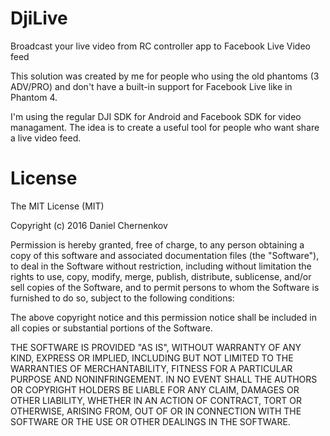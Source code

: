 # DjiLive
Broadcast your live video from RC controller app to Facebook Live Video feed


This solution was created by me for people who using the old phantoms (3 ADV/PRO) and don't have a built-in support for Facebook Live like in Phantom 4.

I'm using the regular DJI SDK for Android and Facebook SDK for video managament.
The idea is to create a useful tool for people who want share a live video feed.


# License

The MIT License (MIT)

Copyright (c) 2016 Daniel Chernenkov

Permission is hereby granted, free of charge, to any person obtaining a copy
of this software and associated documentation files (the "Software"), to deal
in the Software without restriction, including without limitation the rights
to use, copy, modify, merge, publish, distribute, sublicense, and/or sell
copies of the Software, and to permit persons to whom the Software is
furnished to do so, subject to the following conditions:

The above copyright notice and this permission notice shall be included in all
copies or substantial portions of the Software.

THE SOFTWARE IS PROVIDED "AS IS", WITHOUT WARRANTY OF ANY KIND, EXPRESS OR
IMPLIED, INCLUDING BUT NOT LIMITED TO THE WARRANTIES OF MERCHANTABILITY,
FITNESS FOR A PARTICULAR PURPOSE AND NONINFRINGEMENT. IN NO EVENT SHALL THE
AUTHORS OR COPYRIGHT HOLDERS BE LIABLE FOR ANY CLAIM, DAMAGES OR OTHER
LIABILITY, WHETHER IN AN ACTION OF CONTRACT, TORT OR OTHERWISE, ARISING FROM,
OUT OF OR IN CONNECTION WITH THE SOFTWARE OR THE USE OR OTHER DEALINGS IN THE
SOFTWARE.
